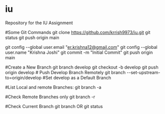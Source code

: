 # iu
Repository for the IU Assignment

#Some Git Commands
git clone https://github.com/krrish9973/iu.git
git status
git push origin main

git config --global user.email "er.krishna12@gmail.com"
git config --global user.name "Krishna Joshi"
git commit -m "Initial Commit"
git push origin main


#Create a New Branch
git branch develop
git checkout -b develop
git push origin develop  # Push Develop Branch Remotely
git branch --set-upstream-to=origin/develop   #Set develop as a Default Branch


#List Local and remote Branches:
git branch -a

#Check Remote Branches only
git branch -r

#Check Current Branch
git branch
OR
git status
